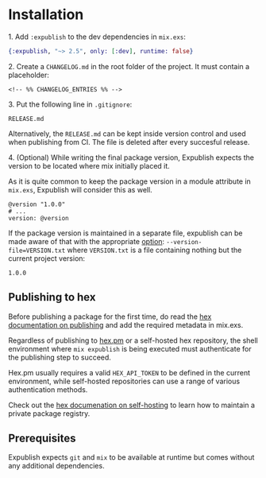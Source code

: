 # Installation

1\. Add `:expublish` to the dev dependencies in `mix.exs`:

```elixir
{:expublish, "~> 2.5", only: [:dev], runtime: false}
```

2\. Create a `CHANGELOG.md` in the root folder of the project. It must contain a placeholder:

```text
<!-- %% CHANGELOG_ENTRIES %% -->
```

3\. Put the following line in `.gitignore`:

```text
RELEASE.md
```

Alternatively, the `RELEASE.md` can be kept inside version control and used
when publishing from CI. The file is deleted after every succesful release.

4\. (Optional) While writing the final package version, Expublish expects the version
to be located where mix initially placed it.

As it is quite common to keep the package version in a module attribute in `mix.exs`,
Expublish will consider this as well.

```
@version "1.0.0"
# ...
version: @version
```

If the package version is maintained in a separate file, expublish can be made aware
of that with the appropriate [option](./REFERENCE.md): `--version-file=VERSION.txt`
where `VERSION.txt` is a file containing nothing but the current project version:

```
1.0.0
```

## Publishing to hex

Before publishing a package for the first time, do read the
[hex documentation on publishing](https://hex.pm/docs/publish) and
add the required metadata in mix.exs.

Regardless of publishing to [hex.pm](https://hex.pm/) or a self-hosted hex repository,
the shell environment where `mix expublish` is being executed must authenticate for
the publishing step to succeed.

Hex.pm usually requires a valid `HEX_API_TOKEN` to be defined in the current environment,
while self-hosted repositories can use a range of various authentication methods.

Check out the [hex documenation on self-hosting](https://hex.pm/docs/self_hosting)
to learn how to maintain a private package registry.

## Prerequisites

Expublish expects `git` and `mix` to be available at runtime but comes without any additional dependencies.
